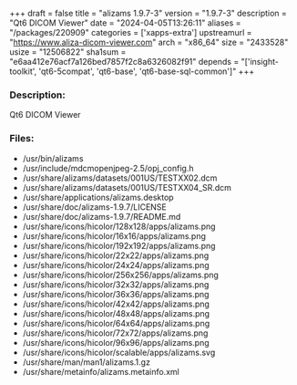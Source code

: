 +++
draft = false
title = "alizams 1.9.7-3"
version = "1.9.7-3"
description = "Qt6 DICOM Viewer"
date = "2024-04-05T13:26:11"
aliases = "/packages/220909"
categories = ['xapps-extra']
upstreamurl = "https://www.aliza-dicom-viewer.com"
arch = "x86_64"
size = "2433528"
usize = "12506822"
sha1sum = "e6aa412e76acf7a126bed7857f2c8a6326082f91"
depends = "['insight-toolkit', 'qt6-5compat', 'qt6-base', 'qt6-base-sql-common']"
+++
### Description: 
Qt6 DICOM Viewer

### Files: 
* /usr/bin/alizams
* /usr/include/mdcmopenjpeg-2.5/opj_config.h
* /usr/share/alizams/datasets/001US/TESTXX02.dcm
* /usr/share/alizams/datasets/001US/TESTXX04_SR.dcm
* /usr/share/applications/alizams.desktop
* /usr/share/doc/alizams-1.9.7/LICENSE
* /usr/share/doc/alizams-1.9.7/README.md
* /usr/share/icons/hicolor/128x128/apps/alizams.png
* /usr/share/icons/hicolor/16x16/apps/alizams.png
* /usr/share/icons/hicolor/192x192/apps/alizams.png
* /usr/share/icons/hicolor/22x22/apps/alizams.png
* /usr/share/icons/hicolor/24x24/apps/alizams.png
* /usr/share/icons/hicolor/256x256/apps/alizams.png
* /usr/share/icons/hicolor/32x32/apps/alizams.png
* /usr/share/icons/hicolor/36x36/apps/alizams.png
* /usr/share/icons/hicolor/42x42/apps/alizams.png
* /usr/share/icons/hicolor/48x48/apps/alizams.png
* /usr/share/icons/hicolor/64x64/apps/alizams.png
* /usr/share/icons/hicolor/72x72/apps/alizams.png
* /usr/share/icons/hicolor/96x96/apps/alizams.png
* /usr/share/icons/hicolor/scalable/apps/alizams.svg
* /usr/share/man/man1/alizams.1.gz
* /usr/share/metainfo/alizams.metainfo.xml
